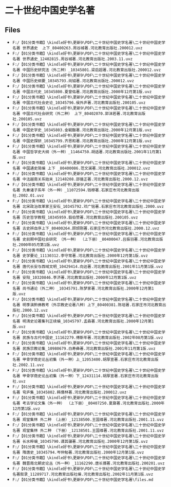 # 二十世纪中国史学名著

## Files

- `F:/【01分类书籍】\kindle好书\更新9\PDF\二十世纪中国史学名著\二十世纪中国史学名著 世界通史  上下_80400263.周谷城著.河北教育出版社.200012.uvz`
- `F:/【01分类书籍】\kindle好书\更新9\PDF\二十世纪中国史学名著\二十世纪中国史学名著 世界通史_12402815.周谷城著.河北教育出版社.2003.11.uvz`
- `F:/【01分类书籍】\kindle好书\更新9\PDF\二十世纪中国史学名著\二十世纪中国史学名著 中国历史研究法（外二种）_10345801.梁启超著.河北教育出版社.200012.uvz`
- `F:/【01分类书籍】\kindle好书\更新9\PDF\二十世纪中国史学名著\二十世纪中国史学名著 中国历史纲要_10345793.尚钺著.河北教育出版社.200012.uvz`
- `F:/【01分类书籍】\kindle好书\更新9\PDF\二十世纪中国史学名著\二十世纪中国史学名著 中国古代史_10345800.夏曾佑著.河北教育出版社.2000年12月第1版.uvz`
- `F:/【01分类书籍】\kindle好书\更新9\PDF\二十世纪中国史学名著\二十世纪中国史学名著 中国古代社会史论_10345796.侯外庐著.河北教育出版社.200105.uvz`
- `F:/【01分类书籍】\kindle好书\更新9\PDF\二十世纪中国史学名著\二十世纪中国史学名著 中国古代社会研究（外二种） 上下_80402070.郭沫若著.河北教育出版社.200105.uvz`
- `F:/【01分类书籍】\kindle好书\更新9\PDF\二十世纪中国史学名著\二十世纪中国史学名著 中国史学史_10345803.金毓黻著.河北教育出版社.2000年12月第1版.uvz`
- `F:/【01分类书籍】\kindle好书\更新9\PDF\二十世纪中国史学名著\二十世纪中国史学名著 中国史探研_10345799.齐思和著.河北教育出版社.2000年12月第1版.uvz`
- `F:/【01分类书籍】\kindle好书\更新9\PDF\二十世纪中国史学名著\二十世纪中国史学名著 中国哲学史大纲（外一种）_11464750.胡适著.河北教育出版社.2001年11月第1版.uvz`
- `F:/【01分类书籍】\kindle好书\更新9\PDF\二十世纪中国史学名著\二十世纪中国史学名著 中国通史简编 上下 _80400086.范文澜著.河北教育出版社.200012.uvz`
- `F:/【01分类书籍】\kindle好书\更新9\PDF\二十世纪中国史学名著\二十世纪中国史学名著 中法越南关系始末_12148208.邵循正著.河北教育出版社.2000.12.uvz`
- `F:/【01分类书籍】\kindle好书\更新9\PDF\二十世纪中国史学名著\二十世纪中国史学名著 先秦诸子系年（外一种）_11072594.钱穆著.石家庄市河北教育出版社.2002.01.uvz`
- `F:/【01分类书籍】\kindle好书\更新9\PDF\二十世纪中国史学名著\二十世纪中国史学名著 北宋政治改革家王安石_10345792.邓广铭著.石家庄市河北教育出版社.2000.uvz`
- `F:/【01分类书籍】\kindle好书\更新9\PDF\二十世纪中国史学名著\二十世纪中国史学名著 历史哲学教程_10345959.翦伯赞著.河北教育出版社.200105.uvz`
- `F:/【01分类书籍】\kindle好书\更新9\PDF\二十世纪中国史学名著\二十世纪中国史学名著 古史辨自序上下_80400264.顾颉刚著.石家庄市河北教育出版社.2000.12.uvz`
- `F:/【01分类书籍】\kindle好书\更新9\PDF\二十世纪中国史学名著\二十世纪中国史学名著 史前期中国社会研究 （外一种） （上下册）_80400047.吕振羽著.河北教育出版社.2000年05月第1版.uvz`
- `F:/【01分类书籍】\kindle好书\更新9\PDF\二十世纪中国史学名著\二十世纪中国史学名著 史学要论_11130312.李守常著.河北教育出版社.2000年12月第1版.uvz`
- `F:/【01分类书籍】\kindle好书\更新9\PDF\二十世纪中国史学名著\二十世纪中国史学名著 唐代长安与西域文明_10429414.向达著.河北教育出版社.2001年11月第1版.uvz`
- `F:/【01分类书籍】\kindle好书\更新9\PDF\二十世纪中国史学名著\二十世纪中国史学名著 安阳_10320846.李济著.河北教育出版社.2000年12月第1版.uvz`
- `F:/【01分类书籍】\kindle好书\更新9\PDF\二十世纪中国史学名著\二十世纪中国史学名著 尚书通论（外二种）_10345791.陈梦家著.河北教育出版社.2000年12月第1版.uvz`
- `F:/【01分类书籍】\kindle好书\更新9\PDF\二十世纪中国史学名著\二十世纪中国史学名著 明季滇黔佛教考（外宗教史论著八种）上下_80400381.陈垣著.石家庄市河北教育出版社.2000.12.uvz`
- `F:/【01分类书籍】\kindle好书\更新9\PDF\二十世纪中国史学名著\二十世纪中国史学名著 明清史论著集刊正续编_10345797.孟森著.河北教育出版社.2000年12月第1版.uvz`
- `F:/【01分类书籍】\kindle好书\更新9\PDF\二十世纪中国史学名著\二十世纪中国史学名著 民族与古代中国史_11162279.傅斯年著.河北教育出版社.2002年08月第1版.uvz`
- `F:/【01分类书籍】\kindle好书\更新9\PDF\二十世纪中国史学名著\二十世纪中国史学名著 民族宗教论集_10980679.白寿彝著.河北教育出版社.2001年11月第1版.uvz`
- `F:/【01分类书籍】\kindle好书\更新9\PDF\二十世纪中国史学名著\二十世纪中国史学名著 甲骨学商史论丛初集（外一种）上_12053400.胡厚宣著.石家庄市河北教育出版社.2002.11.uvz`
- `F:/【01分类书籍】\kindle好书\更新9\PDF\二十世纪中国史学名著\二十世纪中国史学名著 甲骨学商史论丛初集（外一种）下_12431114.胡厚宣著.石家庄市河北教育出版社.uvz`
- `F:/【01分类书籍】\kindle好书\更新9\PDF\二十世纪中国史学名著\二十世纪中国史学名著 穹庐集_10345802.韩儒林著.河北教育出版社.200012.uvz`
- `F:/【01分类书籍】\kindle好书\更新9\PDF\二十世纪中国史学名著\二十世纪中国史学名著 考古学论文集（外一种） （上下册）_80407250.夏鼐著.河北教育出版社.2000年12月第1版.uvz`
- `F:/【01分类书籍】\kindle好书\更新9\PDF\二十世纪中国史学名著\二十世纪中国史学名著 观堂集林 外二种 （上册）_12138500.王国维著.河北教育出版社.2001.11.uvz`
- `F:/【01分类书籍】\kindle好书\更新9\PDF\二十世纪中国史学名著\二十世纪中国史学名著 观堂集林 外二种 （下册）_12138501.王国维著.河北教育出版社.2001.11.uvz`
- `F:/【01分类书籍】\kindle好书\更新9\PDF\二十世纪中国史学名著\二十世纪中国史学名著 长水粹编_10345790.谭其骧著.河北教育出版社.2000年12月第1版.uvz`
- `F:/【01分类书籍】\kindle好书\更新9\PDF\二十世纪中国史学名著\二十世纪中国史学名著 隋唐史_10345794.岑仲勉著.河北教育出版社.2000年12月第1版.uvz`
- `F:/【01分类书籍】\kindle好书\更新9\PDF\二十世纪中国史学名著\二十世纪中国史学名著 魏晋南北朝史论丛（外一种）_11162290.唐长孺著.河北教育出版社.200201.uvz`
- `F:/【01分类书籍】\kindle好书\更新9\PDF\二十世纪中国史学名著\二十世纪中国史学名著叙录_11289717.河北教育出版社编.河北教育出版社.2002年11月第1版.uvz`
- `F:/【01分类书籍】\kindle好书\更新9\PDF\二十世纪中国史学名著\files.md`
